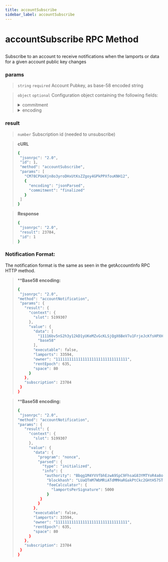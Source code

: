 ```yaml
---
title: accountSubscribe
sidebar_label: accountSubscribe
---
```

# accountSubscribe RPC Method

## 

Subscribe to an account to receive notifications when the lamports or data for a given account public key changes

### params

>`string` `required` Account Pubkey, as base-58 encoded string

>`object` `optional` Configuration object containing the following fields:
>
><details>
>  <summary>commitment</summary>
>
>   The commitment describes how finalized a block is at that point in time. See Configuring State Commitment.
>
></details>
>
><details>
>  <summary>encoding</summary>
>
>   - Values: `base58` `base64` `base64+zstd` `jsonParsed`
>   - Default: 
>
>   Encoding format for Account data
>   - `base58` is slow.
>   - `jsonParsed` encoding attempts to use program-specific state parsers to return more human-readable and explicit account state data
>   - If `jsonParsed` is requested but a parser cannot be found, the field falls back to binary encoding, detectable when the `data` field is type `string`.
>
></details>


### result

>`number` Subscription id (needed to unsubscribe)

> **cURL**
> ```bash
>{
>  "jsonrpc": "2.0",
>  "id": 1,
>  "method": "accountSubscribe",
>  "params": [
>    "CM78CPUeXjn8o3yroDHxUtKsZZgoy4GPkPPXfouKNH12",
>    {
>      "encoding": "jsonParsed",
>      "commitment": "finalized"
>    }
>  ]
>}
>```


> **Response**
> ```bash
>{
>  "jsonrpc": "2.0",
>  "result": 23784,
>  "id": 1
>}
>```

### Notification Format:

The notification format is the same as seen in the getAccountInfo RPC HTTP method.

>****Base58 encoding:**
>```bash
>{
>  "jsonrpc": "2.0",
> "method": "accountNotification",
>  "params": {
>    "result": {
>      "context": {
>        "slot": 5199307
>      },
>      "value": {
>        "data": [
>          "11116bv5nS2h3y12kD1yUKeMZvGcKLSjQgX6BeV7u1FrjeJcKfsHPXHRDEHrBesJhZyqnnq9qJeUuF7WHxiuLuL5twc38w2TXNLxnDbjmuR",
>          "base58"
>        ],
>        "executable": false,
>        "lamports": 33594,
>        "owner": "11111111111111111111111111111111",
>        "rentEpoch": 635,
>        "space": 80
>      }
>    },
>    "subscription": 23784
>  }
>}
>```

>****Base58 encoding:**
>```bash
>{
>  "jsonrpc": "2.0",
> "method": "accountNotification",
 > "params": {
>    "result": {
>      "context": {
>        "slot": 5199307
>      },
>      "value": {
>        "data": {
>          "program": "nonce",
>          "parsed": {
>            "type": "initialized",
>            "info": {
>             "authority": "Bbqg1M4YVVfbhEzwA9SpC9FhsaG83YMTYoR4a8oTDLX",
>              "blockhash": "LUaQTmM7WbMRiATdMMHaRGakPtCkc2GHtH57STKXs6k",
>              "feeCalculator": {
>                "lamportsPerSignature": 5000
>              }
>           }
>          }
>        },
>        "executable": false,
>        "lamports": 33594,
>        "owner": "11111111111111111111111111111111",
>        "rentEpoch": 635,
>        "space": 80
>      }
>    },
>    "subscription": 23784
>  }
>}
>```